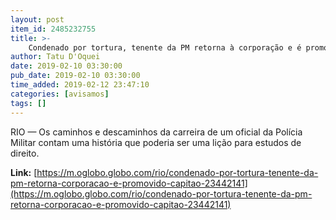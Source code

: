 ```yaml
---
layout: post
item_id: 2485232755
title: >-
    Condenado por tortura, tenente da PM retorna à corporação e é promovido a capitão
author: Tatu D'Oquei
date: 2019-02-10 03:30:00
pub_date: 2019-02-10 03:30:00
time_added: 2019-02-12 23:47:10
categories: [avisamos]
tags: []
---
```


RIO — Os caminhos e descaminhos da carreira de um oficial da Polícia Militar contam uma história que poderia ser uma lição para estudos de direito.

**Link:** [https://m.oglobo.globo.com/rio/condenado-por-tortura-tenente-da-pm-retorna-corporacao-e-promovido-capitao-23442141](https://m.oglobo.globo.com/rio/condenado-por-tortura-tenente-da-pm-retorna-corporacao-e-promovido-capitao-23442141)


